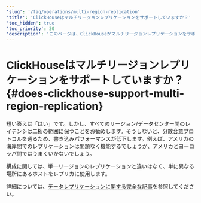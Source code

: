 ```yaml
---
'slug': '/faq/operations/multi-region-replication'
'title': 'ClickHouseはマルチリージョンレプリケーションをサポートしていますか？'
'toc_hidden': true
'toc_priority': 30
'description': 'このページは、ClickHouseがマルチリージョンレプリケーションをサポートしているかどうかについて回答します。'
---
```





# ClickHouseはマルチリージョンレプリケーションをサポートしていますか？ {#does-clickhouse-support-multi-region-replication}

短い答えは「はい」です。しかし、すべてのリージョン/データセンター間のレイテンシは二桁の範囲に保つことをお勧めします。そうしないと、分散合意プロトコルを通るため、書き込みパフォーマンスが低下します。例えば、アメリカの海岸間でのレプリケーションは問題なく機能するでしょうが、アメリカとヨーロッパ間ではうまくいかないでしょう。

構成に関しては、単一リージョンのレプリケーションと違いはなく、単に異なる場所にあるホストをレプリカに使用します。

詳細については、[データレプリケーションに関する完全な記事](../../engines/table-engines/mergetree-family/replication.md)を参照してください。
